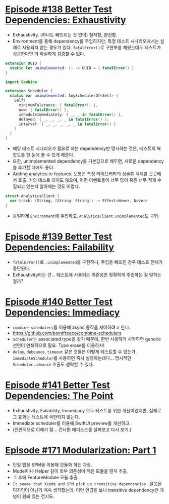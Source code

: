 # [Episode #138 Better Test Dependencies: Exhaustivity](https://www.pointfree.co/collections/dependencies/better-test-dependencies/ep138-better-test-dependencies-exhaustivity)
- Exhaustivity. (하나도 빠뜨리는 것 없이) 철저함, 완전함.
- Environment를 통해 dependency를 주입하지만, 특정 테스트 시나리오에서는 실제로 사용되지 않는 경우가 있다. `fatalError()`로 구현부를 채웠는데도 테스트가 성공한다면 더 확실하게 검증할 수 있다.
```Swift
extension UUID {
  static let unimplemented: () -> UUID = { fatalError() }
}

import Combine

extension Scheduler {
  static var unimplemented: AnySchedulerOf<Self> {
    Self(
      minimumTolerance: { fatalError() },
      now: { fatalError() },
      scheduleImmediately: { _, _ in fatalError() },
      delayed: { _, _, _, _ in fatalError() },
      interval: { _, _, _, _, _ in fatalError() }
    )
  }
}
```
- 해당 테스트 시나리오가 필요로 하는 dependency만 명시하는 것은, 테스트의 복잡도를 한 눈에 볼 수 있게 해준다.
- 또한, unimplemented dependency를 기본값으로 해두면, 새로운 dependency를 추가할 때에도 좋다.
- Adding analytics to features. 보통은 특정 라이브러리의 싱글톤 객체를 곳곳에서 호출. 거의 테스트 되지도 않으며, 어떤 이벤트들이 너무 많이 혹은 너무 적게 수집되고 있는지 알아채는 것도 어렵다.
```Swift
struct AnalyticsClient {
  var track: (String, [String: String]) -> Effect<Never, Never>
}
```
- 동일하게 `Environment`에 주입하고, `AnalyticsClient.unimplemented`도 구현.

# [Episode #139 Better Test Dependencies: Failability](https://www.pointfree.co/collections/dependencies/better-test-dependencies/ep139-better-test-dependencies-failability)
- `fatalError()`로 `.unimplemented`를 구현하니, 주입을 빠뜨린 경우 테스트 전체가 중단된다.
- Exhaustivity라는 건... 테스트에 사용되는 의존성만 정확하게 주입하는 걸 말하는 걸까?

# [Episode #140 Better Test Dependencies: Immediacy](https://www.pointfree.co/collections/dependencies/better-test-dependencies/ep140-better-test-dependencies-immediacy)
- `combine-schedulers`를 이용해 async 동작을 제어하려고 한다.
- https://github.com/pointfreeco/combine-schedulers
- `Scheduler`는 associated type을 갖기 때문에, 한번 사용하기 시작하면 generic 선언이 연쇄적으로 필요. Type erase를 이용하자!
- `delay`, `debounce`, `timeout` 같은 것들은 어떻게 테스트할 수 있는가. `ImmediateScheduler`를 사용하면 즉시 실행하는데다... 명시적인 `Scheduler.advance` 호출도 생략할 수 있다.

# [Episode #141 Better Test Dependencies: The Point](https://www.pointfree.co/collections/dependencies/better-test-dependencies/ep141-better-test-dependencies-the-point)
- Exhaustivity, Failability, Immediacy 모두 테스트를 위한 개선이었지만, 실제로 그 효과는 테스트에 국한되지 않는다.
- Immediate scheduler를 이용해 SwiftUI preview를 개선하고.
- (전반적으로 이해가 잘... 건너뛴 에피소드를 살펴보고 다시 보기.)

# [Episode #171 Modularization: Part 1](https://www.pointfree.co/episodes/ep171-modularization-part-1)
- 단일 앱을 SPM을 이용해 모듈화 하는 과정.
- Model이나 Helper 같이 외부 의존성이 적은 모듈을 먼저 추출.
- 그 후에 FeatureModule 모듈 추출.
- `It seems that Xcode and SPM pick up transitive dependencies.` 잘못된 디자인이 아닌가 계속 생각했는데, 이런 언급을 보니 transitive dependency란 개념이 원래 있는 건지도.
